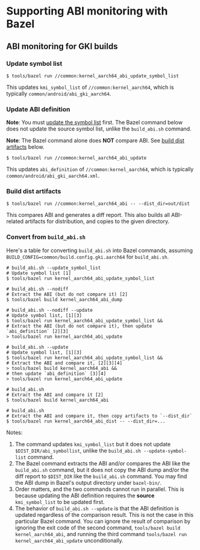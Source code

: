 # Supporting ABI monitoring with Bazel

## ABI monitoring for GKI builds

### Update symbol list

```shell
$ tools/bazel run //common:kernel_aarch64_abi_update_symbol_list
```

This updates `kmi_symbol_list` of `//common:kernel_aarch64`, which is
typically `common/android/abi_gki_aarch64`.


### Update ABI definition

**Note**: You must [update the symbol list](#update-symbol-list) first. The
Bazel command below does not update the source symbol list, unlike
the `build_abi.sh` command.

**Note**: The Bazel command alone does **NOT** compare ABI. See
[build dist artifacts](#build-dist-artifacts) below.

```shell
$ tools/bazel run //common:kernel_aarch64_abi_update
```

This updates `abi_definition` of `//common:kernel_aarch64`, which is
typically `common/android/abi_gki_aarch64.xml`.


### Build dist artifacts

```shell
$ tools/bazel run //common:kernel_aarch64_abi -- --dist_dir=out/dist
```

This compares ABI and generates a diff report. This also builds all ABI-related
artifacts for distribution, and copies to the given directory.

### Convert from `build_abi.sh`

Here's a table for converting `build_abi.sh`
into Bazel commands, assuming `BUILD_CONFIG=common/build.config.gki.aarch64`
for `build_abi.sh`.

```shell
# build_abi.sh --update_symbol_list
# Update symbol list [1]
$ tools/bazel run kernel_aarch64_abi_update_symbol_list

# build_abi.sh --nodiff
# Extract the ABI (but do not compare it) [2]
$ tools/bazel build kernel_aarch64_abi_dump

# build_abi.sh --nodiff --update
# Update symbol list, [1][3]
$ tools/bazel run kernel_aarch64_abi_update_symbol_list &&
# Extract the ABI (but do not compare it), then update `abi_definition` [2][3]
> tools/bazel run kernel_aarch64_abi_update

# build_abi.sh --update
# Update symbol list, [1][3]
$ tools/bazel run kernel_aarch64_abi_update_symbol_list &&
# Extract the ABI and compare it, [2][3][4]
> tools/bazel build kernel_aarch64_abi &&
# then update `abi_definition` [3][4]
> tools/bazel run kernel_aarch64_abi_update

# build_abi.sh
# Extract the ABI and compare it [2]
$ tools/bazel build kernel_aarch64_abi

# build_abi.sh
# Extract the ABI and compare it, then copy artifacts to `--dist_dir`
$ tools/bazel run kernel_aarch64_abi_dist -- --dist_dir=...
```

Notes:

1. The command updates `kmi_symbol_list` but it does not update
  `$DIST_DIR/abi_symbollist`, unlike the `build_abi.sh --update-symbol-list`
  command.
2. The Bazel command extracts the ABI and/or compares the ABI like the
   `build_abi.sh` command, but it does not copy the ABI dump and/or the diff
   report to `$DIST_DIR` like the `build_abi.sh` command. You may find the
   ABI dump in Bazel's output directory under `bazel-bin/`.
3. Order matters, and the two commands cannot run in parallel. This is
   because updating the ABI definition requires the **source**
   `kmi_symbol_list` to be updated first.
4. The behavior of `build_abi.sh --update` is that the ABI definition is
   updated regardless of the comparison result. This is not the case in this
   particular Bazel command. You can ignore the result of comparison by
   ignoring the exit code of the second command, 
   `tools/bazel build kernel_aarch64_abi`, and running the third command
   `tools/bazel run kernel_aarch64_abi_update` unconditionally.
